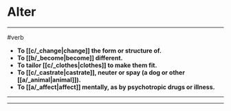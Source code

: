 # Alter
---
#verb
- **To [[c/_change|change]] the form or structure of.**
- **To [[b/_become|become]] different.**
- **To tailor [[c/_clothes|clothes]] to make them fit.**
- **To [[c/_castrate|castrate]], neuter or spay (a dog or other [[a/_animal|animal]]).**
- **To [[a/_affect|affect]] mentally, as by psychotropic drugs or illness.**
---
---
